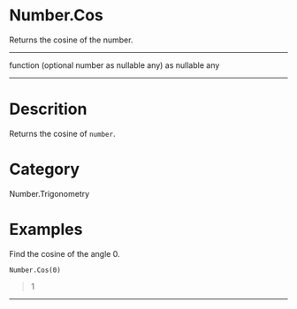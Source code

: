 ﻿# Number.Cos
Returns the cosine of the number.
***
function (optional number as nullable any) as nullable any
***
# Descrition 
Returns the cosine of <code>number</code>.
# Category 
Number.Trigonometry
# Examples 
Find the cosine of the angle 0.
```
Number.Cos(0)
```
> 1
***
